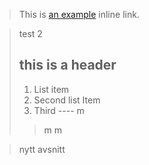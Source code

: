 > This is [an example](http://example.com/ "Title") inline link.

> test 2 
> ## this is a header 
> 1. List item
> 2. Second list Item
> 3. Third ---- 
> m
> >m
> >m
>

> nytt avsnitt

